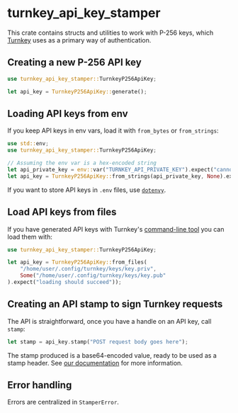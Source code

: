 # turnkey_api_key_stamper

This crate contains structs and utilities to work with P-256 keys, which [Turnkey](https://docs.turnkey.com/) uses as a primary way of authentication.

## Creating a new P-256 API key

```rust
use turnkey_api_key_stamper::TurnkeyP256ApiKey;

let api_key = TurnkeyP256ApiKey::generate();
```

## Loading API keys from env

If you keep API keys in env vars, load it with `from_bytes` or `from_strings`:

```rust
use std::env;
use turnkey_api_key_stamper::TurnkeyP256ApiKey;

// Assuming the env var is a hex-encoded string
let api_private_key = env::var("TURNKEY_API_PRIVATE_KEY").expect("cannot load TURNKEY_API_PRIVATE_KEY");
let api_key = TurnkeyP256ApiKey::from_strings(api_private_key, None).expect("loading API key failed");
```

If you want to store API keys in `.env` files, use [`dotenvy`](https://docs.rs/dotenvy/latest/dotenvy/).


## Load API keys from files

If you have generated API keys with Turnkey's [command-line tool](https://github.com/tkhq/tkcli) you can load them with:

```rust
use turnkey_api_key_stamper::TurnkeyP256ApiKey;

let api_key = TurnkeyP256ApiKey::from_files(
    "/home/user/.config/turnkey/keys/key.priv",
    Some("/home/user/.config/turnkey/keys/key.pub"
).expect("loading should succeed"));
```

## Creating an API stamp to sign Turnkey requests

The API is straightforward, once you have a handle on an API key, call `stamp`:

```rust
let stamp = api_key.stamp("POST request body goes here");
```

The stamp produced is a base64-encoded value, ready to be used as a stamp header. See [our documentation](https://docs.turnkey.com/developer-reference/api-overview/stamps#api-keys) for more information.

## Error handling

Errors are centralized in `StamperError`.

